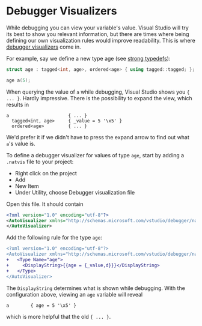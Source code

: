 # Debugger Visualizers

While debugging you can view your variable's value.
Visual Studio will try its best to show
you relevant information, but there
are times where being defining our
own visualization rules would improve
readability. This is where [debugger visualizers](https://docs.microsoft.com/en-us/visualstudio/debugger/create-custom-views-of-native-objects?view=vs-2017#BKMK_Expressions_and_formatting) come in.

For example, say we define a new type age (see [strong typedefs](./strong-typedefs.md)):

```cpp
struct age : tagged<int, age>, ordered<age> { using tagged::tagged; };

age a(5);
```

When querying the value of `a` while debugging, Visual Studio
shows you `{ ... }`. Hardly impressive. There is the
possibility to expand the view, which results in

```text
a                      { ... }
  tagged<int, age>     { _value = 5 '\x5' }
  ordered<age>         { ... }
```

We'd prefer it if we didn't have to press the expand arrow
to find out what `a`'s value is.

To define a debugger visualizer for values of type `age`,
start by adding a `.natvis` file to your project:

* Right click on the project
* Add
* New Item
* Under Utility, choose Debugger visualization file

Open this file. It should contain

```xml
<?xml version="1.0" encoding="utf-8"?>
<AutoVisualizer xmlns="http://schemas.microsoft.com/vstudio/debugger/natvis/2010">
</AutoVisualizer>
```

Add the following rule for the type `age`:

```diff
<?xml version="1.0" encoding="utf-8"?>
<AutoVisualizer xmlns="http://schemas.microsoft.com/vstudio/debugger/natvis/2010">
+   <Type Name="age">
+     <DisplayString>{{age = {_value,d}}}</DisplayString>
+   </Type>
</AutoVisualizer>
```

The `DisplayString` determines what is shown while debugging.
With the configuration above, viewing an `age` variable will reveal

```text
a        { age = 5 '\x5' }
```

which is more helpful that the old `{ ... }`.